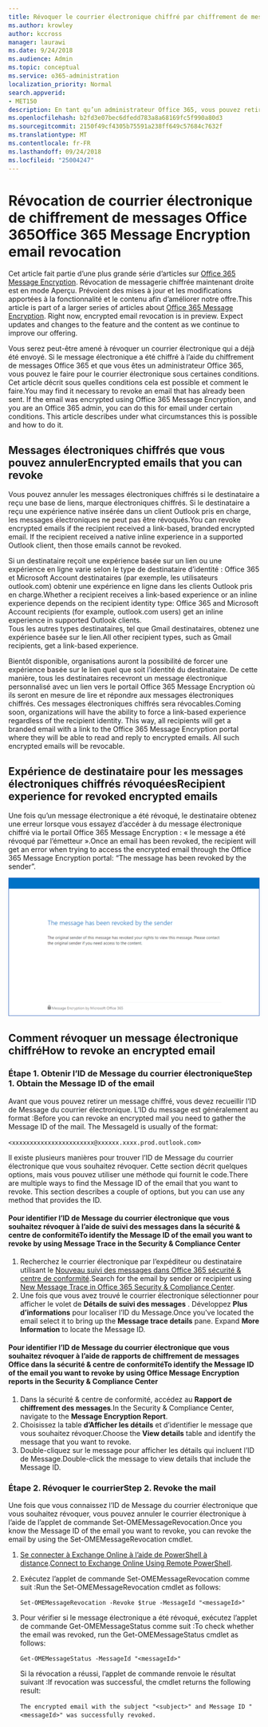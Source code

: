 ```yaml
---
title: Révoquer le courrier électronique chiffré par chiffrement de messages Office 365
ms.author: krowley
author: kccross
manager: laurawi
ms.date: 9/24/2018
ms.audience: Admin
ms.topic: conceptual
ms.service: o365-administration
localization_priority: Normal
search.appverid:
- MET150
description: En tant qu’un administrateur Office 365, vous pouvez retirer certains messages électroniques chiffrés avec Office 365 Message Encryption.
ms.openlocfilehash: b2fd3e07bec6dfedd783a8a68169fc5f990a80d3
ms.sourcegitcommit: 2150f49cf4305b75591a238ff649c57684c7632f
ms.translationtype: MT
ms.contentlocale: fr-FR
ms.lasthandoff: 09/24/2018
ms.locfileid: "25004247"
---
```

# <a name="office-365-message-encryption-email-revocation"></a><span data-ttu-id="a57b0-103">Révocation de courrier électronique de chiffrement de messages Office 365</span><span class="sxs-lookup"><span data-stu-id="a57b0-103">Office 365 Message Encryption email revocation</span></span>

<span data-ttu-id="a57b0-p101">Cet article fait partie d’une plus grande série d’articles sur [Office 365 Message Encryption](ome.md). Révocation de messagerie chiffrée maintenant droite est en mode Aperçu. Prévoient des mises à jour et les modifications apportées à la fonctionnalité et le contenu afin d’améliorer notre offre.</span><span class="sxs-lookup"><span data-stu-id="a57b0-p101">This article is part of a larger series of articles about [Office 365 Message Encryption](ome.md). Right now, encrypted email revocation is in preview. Expect updates and changes to the feature and the content as we continue to improve our offering.</span></span>

<span data-ttu-id="a57b0-p102">Vous serez peut-être amené à révoquer un courrier électronique qui a déjà été envoyé. Si le message électronique a été chiffré à l’aide du chiffrement de messages Office 365 et que vous êtes un administrateur Office 365, vous pouvez le faire pour le courrier électronique sous certaines conditions. Cet article décrit sous quelles conditions cela est possible et comment le faire.</span><span class="sxs-lookup"><span data-stu-id="a57b0-p102">You may find it necessary to revoke an email that has already been sent. If the email was encrypted using Office 365 Message Encryption, and you are an Office 365 admin, you can do this for email under certain conditions. This article describes under what circumstances this is possible and how to do it.</span></span>
  
## <a name="encrypted-emails-that-you-can-revoke"></a><span data-ttu-id="a57b0-110">Messages électroniques chiffrés que vous pouvez annuler</span><span class="sxs-lookup"><span data-stu-id="a57b0-110">Encrypted emails that you can revoke</span></span>
<span data-ttu-id="a57b0-p103">Vous pouvez annuler les messages électroniques chiffrés si le destinataire a reçu une base de liens, marque électroniques chiffrés. Si le destinataire a reçu une expérience native insérée dans un client Outlook pris en charge, les messages électroniques ne peut pas être révoqués.</span><span class="sxs-lookup"><span data-stu-id="a57b0-p103">You can revoke encrypted emails if the recipient received a link-based, branded encrypted email. If the recipient received a native inline experience in a supported Outlook client, then those emails cannot be revoked.</span></span>

<span data-ttu-id="a57b0-113">Si un destinataire reçoit une expérience basée sur un lien ou une expérience en ligne varie selon le type de destinataire d’identité : Office 365 et Microsoft Account destinataires (par exemple, les utilisateurs outlook.com) obtenir une expérience en ligne dans les clients Outlook pris en charge.</span><span class="sxs-lookup"><span data-stu-id="a57b0-113">Whether a recipient receives a link-based experience or an inline experience depends on the recipient identity type: Office 365 and Microsoft Account recipients (for example, outlook.com users) get an inline experience in supported Outlook clients.</span></span>  
<span data-ttu-id="a57b0-114">Tous les autres types destinataires, tel que Gmail destinataires, obtenez une expérience basée sur le lien.</span><span class="sxs-lookup"><span data-stu-id="a57b0-114">All other recipient types, such as Gmail recipients, get a link-based experience.</span></span> 

<span data-ttu-id="a57b0-p104">Bientôt disponible, organisations auront la possibilité de forcer une expérience basée sur le lien quel que soit l’identité du destinataire. De cette manière, tous les destinataires recevront un message électronique personnalisé avec un lien vers le portail Office 365 Message Encryption où ils seront en mesure de lire et répondre aux messages électroniques chiffrés. Ces messages électroniques chiffrés sera révocables.</span><span class="sxs-lookup"><span data-stu-id="a57b0-p104">Coming soon, organizations will have the ability to force a link-based experience regardless of the recipient identity. This way, all recipients will get a branded email with a link to the Office 365 Message Encryption portal where they will be able to read and reply to encrypted emails. All such encrypted emails will be revocable.</span></span> 
  
## <a name="recipient-experience-for-revoked-encrypted-emails"></a><span data-ttu-id="a57b0-118">Expérience de destinataire pour les messages électroniques chiffrés révoquées</span><span class="sxs-lookup"><span data-stu-id="a57b0-118">Recipient experience for revoked encrypted emails</span></span>

<span data-ttu-id="a57b0-119">Une fois qu’un message électronique a été révoqué, le destinataire obtenez une erreur lorsque vous essayez d’accéder à du message électronique chiffré via le portail Office 365 Message Encryption : « le message a été révoqué par l’émetteur ».</span><span class="sxs-lookup"><span data-stu-id="a57b0-119">Once an email has been revoked, the recipient will get an error when trying to access the encrypted email through the Office 365 Message Encryption portal: “The message has been revoked by the sender”.</span></span>

![Capture d’écran montrant une révoquées de messages électroniques chiffrés.](media/revoked-encrypted-email.png)
    
## <a name="how-to-revoke-an-encrypted-email"></a><span data-ttu-id="a57b0-121">Comment révoquer un message électronique chiffré</span><span class="sxs-lookup"><span data-stu-id="a57b0-121">How to revoke an encrypted email</span></span>

### <a name="step-1-obtain-the-message-id-of-the-email"></a><span data-ttu-id="a57b0-p105">Étape 1. Obtenir l’ID de Message du courrier électronique</span><span class="sxs-lookup"><span data-stu-id="a57b0-p105">Step 1. Obtain the Message ID of the email</span></span>

<span data-ttu-id="a57b0-p106">Avant que vous pouvez retirer un message chiffré, vous devez recueillir l’ID de Message du courrier électronique. L’ID du message est généralement au format :</span><span class="sxs-lookup"><span data-stu-id="a57b0-p106">Before you can revoke an encrypted mail you need to gather the Message ID of the mail. The MessageId is usually of the format:</span></span>

`<xxxxxxxxxxxxxxxxxxxxxxx@xxxxxx.xxxx.prod.outlook.com>`  

<span data-ttu-id="a57b0-p107">Il existe plusieurs manières pour trouver l’ID de Message du courrier électronique que vous souhaitez révoquer. Cette section décrit quelques options, mais vous pouvez utiliser une méthode qui fournit le code.</span><span class="sxs-lookup"><span data-stu-id="a57b0-p107">There are multiple ways to find the Message ID of the email that you want to revoke. This section describes a couple of options, but you can use any method that provides the ID.</span></span>

  #### <a name="to-identify-the-message-id-of-the-email-you-want-to-revoke-by-using-message-trace-in-the-security-amp-compliance-center"></a><span data-ttu-id="a57b0-128">Pour identifier l’ID de Message du courrier électronique que vous souhaitez révoquer à l’aide de suivi des messages dans la sécurité &amp; centre de conformité</span><span class="sxs-lookup"><span data-stu-id="a57b0-128">To identify the Message ID of the email you want to revoke by using Message Trace in the Security &amp; Compliance Center</span></span>

1. <span data-ttu-id="a57b0-129">Recherchez le courrier électronique par l’expéditeur ou destinataire utilisant le [Nouveau suivi des messages dans Office 365 sécurité & centre de conformité](https://blogs.technet.microsoft.com/exchange/2018/05/02/new-message-trace-in-office-365-security-compliance-center/).</span><span class="sxs-lookup"><span data-stu-id="a57b0-129">Search for the email by sender or recipient using [New Message Trace in Office 365 Security & Compliance Center](https://blogs.technet.microsoft.com/exchange/2018/05/02/new-message-trace-in-office-365-security-compliance-center/).</span></span>
2. <span data-ttu-id="a57b0-p108">Une fois que vous avez trouvé le courrier électronique sélectionner pour afficher le volet de **Détails de suivi des messages** . Développez **Plus d’informations** pour localiser l’ID du Message.</span><span class="sxs-lookup"><span data-stu-id="a57b0-p108">Once you've located the email select it to bring up the **Message trace details** pane. Expand **More Information** to locate the Message ID.</span></span>

  #### <a name="to-identify-the-message-id-of-the-email-you-want-to-revoke-by-using-office-message-encryption-reports-in-the-security-amp-compliance-center"></a><span data-ttu-id="a57b0-132">Pour identifier l’ID de Message du courrier électronique que vous souhaitez révoquer à l’aide de rapports de chiffrement de messages Office dans la sécurité &amp; centre de conformité</span><span class="sxs-lookup"><span data-stu-id="a57b0-132">To identify the Message ID of the email you want to revoke by using Office Message Encryption reports in the Security &amp; Compliance Center</span></span>
1. <span data-ttu-id="a57b0-133">Dans la sécurité &amp; centre de conformité, accédez au **Rapport de chiffrement des messages**.</span><span class="sxs-lookup"><span data-stu-id="a57b0-133">In the Security &amp; Compliance Center, navigate to the **Message Encryption Report**.</span></span>
2. <span data-ttu-id="a57b0-134">Choisissez la table **d’Afficher les détails** et d’identifier le message que vous souhaitez révoquer.</span><span class="sxs-lookup"><span data-stu-id="a57b0-134">Choose the **View details** table and identify the message that you want to revoke.</span></span> 
3. <span data-ttu-id="a57b0-135">Double-cliquez sur le message pour afficher les détails qui incluent l’ID de Message.</span><span class="sxs-lookup"><span data-stu-id="a57b0-135">Double-click the message to view details that include the Message ID.</span></span> 

### <a name="step-2-revoke-the-mail"></a><span data-ttu-id="a57b0-p109">Étape 2. Révoquer le courrier</span><span class="sxs-lookup"><span data-stu-id="a57b0-p109">Step 2. Revoke the mail</span></span>  

<span data-ttu-id="a57b0-138">Une fois que vous connaissez l’ID de Message du courrier électronique que vous souhaitez révoquer, vous pouvez annuler le courrier électronique à l’aide de l’applet de commande Set-OMEMessageRevocation.</span><span class="sxs-lookup"><span data-stu-id="a57b0-138">Once you know the Message ID of the email you want to revoke, you can revoke the email by using the Set-OMEMessageRevocation cmdlet.</span></span> 

1. <span data-ttu-id="a57b0-139">[Se connecter à Exchange Online à l’aide de PowerShell à distance](http://technet.microsoft.com/library/jj984289%28v=exchg.150%29.aspx).</span><span class="sxs-lookup"><span data-stu-id="a57b0-139">[Connect to Exchange Online Using Remote PowerShell](http://technet.microsoft.com/library/jj984289%28v=exchg.150%29.aspx).</span></span>
    
2. <span data-ttu-id="a57b0-140">Exécutez l’applet de commande Set-OMEMessageRevocation comme suit :</span><span class="sxs-lookup"><span data-stu-id="a57b0-140">Run the Set-OMEMessageRevocation cmdlet as follows:</span></span>
    
    ```
    Set-OMEMessageRevocation -Revoke $true -MessageId "<messageId>"
    ```  

3. <span data-ttu-id="a57b0-141">Pour vérifier si le message électronique a été révoqué, exécutez l’applet de commande Get-OMEMessageStatus comme suit :</span><span class="sxs-lookup"><span data-stu-id="a57b0-141">To check whether the email was revoked, run the Get-OMEMessageStatus cmdlet as follows:</span></span>
    
    ```
    Get-OMEMessageStatus -MessageId "<messageId>"
    ```  
    <span data-ttu-id="a57b0-142">Si la révocation a réussi, l’applet de commande renvoie le résultat suivant :</span><span class="sxs-lookup"><span data-stu-id="a57b0-142">If revocation was successful, the cmdlet returns the following result:</span></span>  

    ```The encrypted email with the subject "<subject>" and Message ID "<messageId>" was successfully revoked.```
